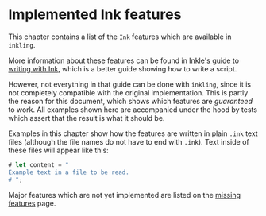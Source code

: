# Implemented Ink features

This chapter contains a list of the `Ink` features which are available in `inkling`.

More information about these features can be found in 
[Inkle's guide to writing with Ink](https://github.com/inkle/ink/blob/master/Documentation/WritingWithInk.md),
which is a better guide showing how to write a script. 

However, not everything in that guide can be done with `inkling`, since it is not
completely compatible with the original implementation. This is partly 
the reason for this document, which shows which features are *guaranteed* to work.
All examples shown here are accompanied under the hood by tests which assert that 
the result is what it should be.

Examples in this chapter show how the features are written in plain `.ink` 
text files (although the file names do not have to end with `.ink`). Text inside of 
these files will appear like this:

```rust
# let content = "
Example text in a file to be read.
# ";
```

Major features which are not yet implemented are listed on the [missing features](missing-features.md) page.
